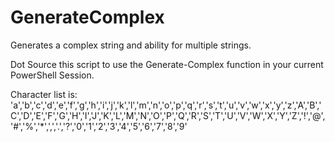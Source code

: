 # GenerateComplex
Generates a complex string and ability for multiple strings.

Dot Source this script to use the Generate-Complex function in your current PowerShell Session.

Character list is:
'a','b','c','d','e','f','g','h','i','j','k','l','m','n','o','p','q','r','s','t','u','v','w','x','y','z','A','B','C','D','E','F','G','H','I','J','K','L','M','N','O','P','Q','R','S','T','U','V','W','X','Y','Z','!','@','#','%','*',',','.','?','0','1','2','3','4','5','6','7','8','9'
